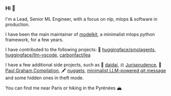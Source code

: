 ### Hi 👋

I'm a Lead, Senior ML Engineer, with a focus on nlp, mlops & software in production.

I have been the main maintainer of [modelkit](https://github.com/Cornerstone-OnDemand/modelkit), a minimalist mlops python framework, for a few years.

I have contributed to the following projects: 🤗 [huggingface/smolagents](https://github.com/huggingface/smolagents), [huggingface/llm-vscode](https://github.com/huggingface/llm-vscode), [carbonfact/lea](https://github.com/carbonfact/lea)

I have a few additional side projects, such as 🍊 [daidai](https://github.com/antoinejeannot/daidai), ⚖️ [Jurisprudence](https://huggingface.co/datasets/antoinejeannot/jurisprudence), 📔 [Paul Graham Compilation](https://github.com/antoinejeannot/graham), 🖋️ [nuggets](https://github.com/antoinejeannot/nuggets), [minimalist LLM-powered git message](https://gist.github.com/antoinejeannot/efaa44a9de5b10024eac993034ce3a62) and some hidden ones in theft mode.

You can find me near Paris or hiking in the Pyrénées 🏔️
